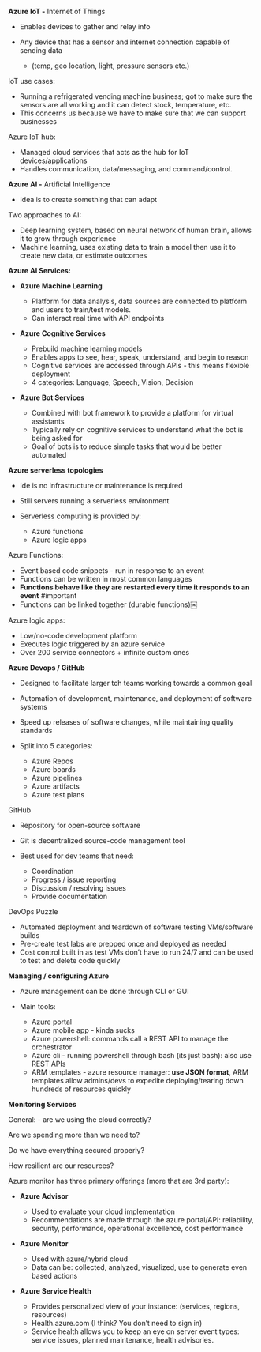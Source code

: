 **Azure IoT -** Internet of Things

- Enables devices to gather and relay info
- Any device that has a sensor and internet connection capable of sending data
    
    - (temp, geo location, light, pressure sensors etc.)

IoT use cases:

- Running a refrigerated vending machine business; got to make sure the sensors are all working and it can detect stock, temperature, etc.
- This concerns us because we have to make sure that we can support businesses

  

Azure IoT hub:

- Managed cloud services that acts as the hub for IoT devices/applications
- Handles communication, data/messaging, and command/control.

  

**Azure AI -** Artificial Intelligence

- Idea is to create something that can adapt

Two approaches to AI:

- Deep learning system, based on neural network of human brain, allows it to grow through experience
- Machine learning, uses existing data to train a model then use it to create new data, or estimate outcomes

  

**Azure AI Services:**

- **Azure Machine Learning**
    
    - Platform for data analysis, data sources are connected to platform and users to train/test models.
    - Can interact real time with API endpoints
- **Azure Cognitive Services**
    
    - Prebuild machine learning models
    - Enables apps to see, hear, speak, understand, and begin to reason
    - Cognitive services are accessed through APIs - this means flexible deployment
    - 4 categories: Language, Speech, Vision, Decision
- **Azure Bot Services**
    
    - Combined with bot framework to provide a platform for virtual assistants
    - Typically rely on cognitive services to understand what the bot is being asked for
    - Goal of bots is to reduce simple tasks that would be better automated

  

**Azure serverless topologies**

- Ide is no infrastructure or maintenance is required
- Still servers running a serverless environment
- Serverless computing is provided by:
    
    - Azure functions
    - Azure logic apps

  

Azure Functions:

- Event based code snippets - run in response to an event
- Functions can be written in most common languages
- **Functions behave like they are restarted every time it responds to an event** #important
- Functions can be linked together (durable functions)￼

Azure logic apps:

- Low/no-code development platform
- Executes logic triggered by an azure service
- Over 200 service connectors + infinite custom ones

  

**Azure Devops / GitHub**

- Designed to facilitate larger tch teams working towards a common goal
- Automation of development, maintenance, and deployment of software systems
- Speed up releases of software changes, while maintaining quality standards

  

- Split into 5 categories:
    
    - Azure Repos
    - Azure boards
    - Azure pipelines
    - Azure artifacts
    - Azure test plans

  

GitHub

- Repository for open-source software
- Git is decentralized source-code management tool
- Best used for dev teams that need:
    
    - Coordination
    - Progress / issue reporting
    - Discussion / resolving issues
    - Provide documentation

  

DevOps Puzzle

- Automated deployment and teardown of software testing VMs/software builds
- Pre-create test labs are prepped once and deployed as needed
- Cost control built in as test VMs don’t have to run 24/7 and can be used to test and delete code quickly

  

**Managing / configuring Azure**

- Azure management can be done through CLI or GUI
- Main tools:
    
    - Azure portal
    - Azure mobile app - kinda sucks
    - Azure powershell: commands call a REST API to manage the orchestrator
    - Azure cli - running powershell through bash (its just bash): also use REST APIs
    - ARM templates - azure resource manager: **use JSON format**, ARM templates allow admins/devs to expedite deploying/tearing down hundreds of resources quickly
      
    

  

**Monitoring Services**

General: - are we using the cloud correctly?

Are we spending more than we need to?

Do we have everything secured properly?

How resilient are our resources?

  

Azure monitor has three primary offerings (more that are 3rd party):

- **Azure Advisor**
    
    - Used to evaluate your cloud implementation
    - Recommendations are made through the azure portal/API: reliability, security, performance, operational excellence, cost performance
- **Azure Monitor**
    
    - Used with azure/hybrid cloud
    - Data can be: collected, analyzed, visualized, use to generate even based actions
      
    
- **Azure Service Health**
    
    - Provides personalized view of your instance: (services, regions, resources)
    - Health.azure.com (I think? You don’t need to sign in)
    - Service health allows you to keep an eye on server event types: service issues, planned maintenance, health advisories.